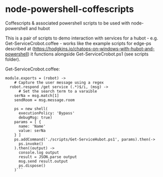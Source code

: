 # node-powershell-coffescripts
Coffescripts &amp; associated powershell scripts to be used with node-powershell and hubot

This is a pair of scripts to demo interaction with services for a hubot - e.g.
Get-ServiceCrobot.coffee - works like the example scripts for edge-ps 
described at (https://hodgkins.io/chatops-on-windows-with-hubot-and-powershell)
it functions alongside Get-ServiceCrobot.ps1 (see scripts folder).

Get-ServiceCrobot.coffee:

```shell = require('../node_modules/node-powershell/dist/index.js')
module.exports = (robot) ->
    # Capture the user message using a regex
  robot.respond /get service (.*)$/i, (msg) ->
      # Set the search term to a varaible
    serNa = msg.match[1]
    sendRoom = msg.message.room

    ps = new shell(
      executionPolicy: 'Bypass'
      debugMsg: true)
    params = [ {
      name: 'Name'
      value: serNa
    } ]
    ps.addCommand('./scripts/Get-ServiceHubot.ps1', params).then(->
      ps.invoke()
    ).then((output) ->
      console.log output
      result = JSON.parse output
      msg.send result.output
      ps.dispose()
    )```  
